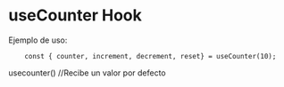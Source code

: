 # useCounter Hook

Ejemplo de uso:
```
    const { counter, increment, decrement, reset} = useCounter(10);
```

usecounter() //Recibe un valor por defecto